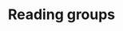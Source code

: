 ---
layout: page
title: Reading groups
nav: true
nav_order: 7
dropdown: true
children:
    - title: RL theory
    - permalink: /rltheory/
    - title: Learning theory
    - permalink: /learningtheory/

---